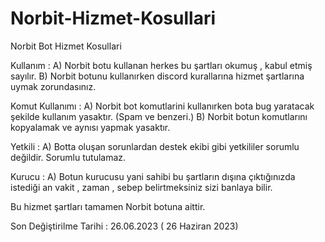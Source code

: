# Norbit-Hizmet-Kosullari
Norbit Bot Hizmet Kosullari

Kullanım : A) Norbit botu kullanan herkes bu şartları okumuş , kabul etmiş sayılır. B) Norbit botunu kullanırken discord kurallarına hizmet şartlarına uymak zorundasınız.

Komut Kullanımı : A) Norbit bot komutlarini kullanırken bota bug yaratacak şekilde kullanım yasaktır. (Spam ve benzeri.) B) Norbit botun komutlarını kopyalamak ve aynısı yapmak yasaktır.

Yetkili : A) Botta oluşan sorunlardan destek ekibi gibi yetkililer sorumlu değildir. Sorumlu tutulamaz.

Kurucu : A) Botun kurucusu yani sahibi bu şartların dışına çıktığınızda istediği an vakit , zaman , sebep belirtmeksiniz sizi banlaya bilir.

Bu hizmet şartları tamamen Norbit botuna aittir.

Son Değiştirilme Tarihi : 26.06.2023 ( 26 Haziran 2023)

